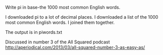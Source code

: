 Write pi in base-the 1000 most common English words.

I downloaded pi to a lot of decimal places. I downloaded a list of the 1000 most common English words.
I joined them together.

The output is in piwords.txt

Discussed in number 3 of the All Squared podcast http://aperiodical.com/2013/03/all-squared-number-3-as-easy-as/
